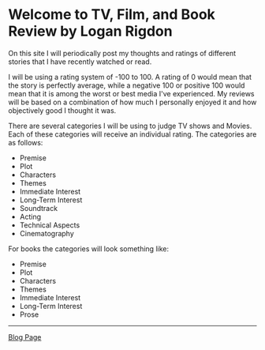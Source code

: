 # Welcome to TV, Film, and Book Review by Logan Rigdon

On this site I will periodically post my thoughts and ratings of different stories that I have recently watched or read.

I will be using a rating system of -100 to 100. A rating of 0 would mean that the story is perfectly average, while a negative 100 or positive 100 would mean that it is among the worst or best media I've experienced. My reviews will be based on a combination of how much I personally enjoyed it and how objectively good I thought it was.

There are several categories I will be using to judge TV shows and Movies. Each of these categories will receive an individual rating. The categories are as follows:
- Premise
- Plot
- Characters
- Themes
- Immediate Interest
- Long-Term Interest
- Soundtrack
- Acting
- Technical Aspects
- Cinematography

For books the categories will look something like:
- Premise
- Plot
- Characters
- Themes
- Immediate Interest
- Long-Term Interest
- Prose
___________________________________________________________________________________________________________________________________________________________________________________

[Blog Page](https://logan-trine.github.io/tvfilmbookreview/blog)
